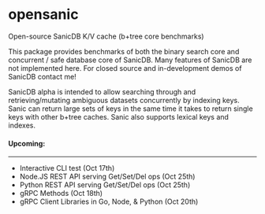 # opensanic
Open-source SanicDB K/V cache (b+tree core benchmarks) 



This package provides benchmarks of both the binary search core and concurrent / safe database core of SanicDB. Many features of SanicDB are not implemented here. For closed source and in-development demos of SanicDB contact me! 

SanicDB alpha is intended to allow searching through and retrieving/mutating ambiguous datasets concurrently by indexing keys. Sanic can return large sets of keys in the same time it takes to return single keys with other b+tree caches. Sanic also supports lexical keys and indexes.


#### Upcoming: 
---
- Interactive CLI test (Oct 17th)
- Node.JS REST API serving Get/Set/Del ops (Oct 25th) <br>
- Python  REST API serving Get/Set/Del ops (Oct 25th) <br>
- gRPC Methods (Oct 18th)<br>
- gRPC Client Libraries in Go, Node, & Python (Oct 20th)<br>

